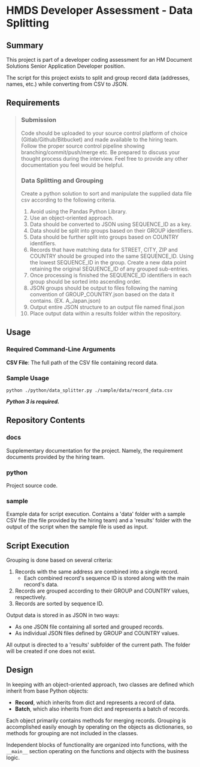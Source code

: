 # HMDS Developer Assessment - Data Splitting

## Summary
This project is part of a developer coding assessment for an HM Document Solutions Senior Application Developer position.

The script for this project exists to split and group record data (addresses, names, etc.) while converting from CSV to JSON.

## Requirements
> ### Submission
> Code should be uploaded to your source control platform of choice (Gitlab/Github/Bitbucket) and made available to the hiring team. Follow the proper source control pipeline showing branching/commit/push/merge etc. Be prepared to discuss your thought process during the interview. Feel free to provide any other documentation you feel would be helpful.
> 
> ### Data Splitting and Grouping
> Create a python solution to sort and manipulate the supplied data file csv according to the following criteria.
> 1.	Avoid using the Pandas Python Library.
> 2.	Use an object-oriented approach.
> 3.	Data should be converted to JSON using SEQUENCE_ID as a key.
> 4.	Data should be split into groups based on their GROUP identifiers.
> 5.	Data should be further split into groups based on COUNTRY identifiers.
> 6.	Records that have matching data for STREET, CITY, ZIP and COUNTRY should be grouped into the same SEQUENCE_ID. Using the lowest SEQUENCE_ID in the group. Create a new data point retaining the original SEQUENCE_ID of any grouped sub-entries.
> 7.	Once processing is finished the SEQUENCE_ID identifiers in each group should be sorted into ascending order.
> 8.	JSON groups should be output to files following the naming convention of GROUP_COUNTRY.json based on the data it contains. (EX. A_Japan.json)
> 9.	Output entire JSON structure to an output file named final.json
> 10.	Place output data within a results folder within the repository.

## Usage
### Required Command-Line Arguments
**CSV File**: The full path of the CSV file containing record data.

### Sample Usage
```
python ./python/data_splitter.py ./sample/data/record_data.csv
```
***Python 3 is required.***

## Repository Contents
### docs
Supplementary documentation for the project. Namely, the requirement documents provided by the hiring team.

### python
Project source code.

### sample
Example data for script execution. Contains a 'data' folder with a sample CSV file (the file provided by the hiring team) and a 'results' folder with the output of the script when the sample file is used as input.

## Script Execution
Grouping is done based on several criteria:
1. Records with the same address are combined into a single record.
    -  Each combined record's sequence ID is stored along with the main
    record's data.
2. Records are grouped according to their GROUP and COUNTRY values,
respectively.
3. Records are sorted by sequence ID.

Output data is stored in as JSON in two ways:
- As one JSON file containing all sorted and grouped records.
- As individual JSON files defined by GROUP and COUNTRY values.

All output is directed to a 'results' subfolder of the current path. The folder will be created if one does not exist.

## Design
In keeping with an object-oriented approach, two classes are defined which inherit from base Python objects:
- **Record**, which inherits from dict and represents a record of data.
- **Batch**, which also inherits from dict and represents a batch of records.

Each object primarily contains methods for merging records. Grouping is accomplished easily enough by operating on the objects as dictionaries, so methods for grouping are not included in the classes.

Independent blocks of functionality are organized into functions, with the `__main__` section operating on the functions and objects with the business logic.
